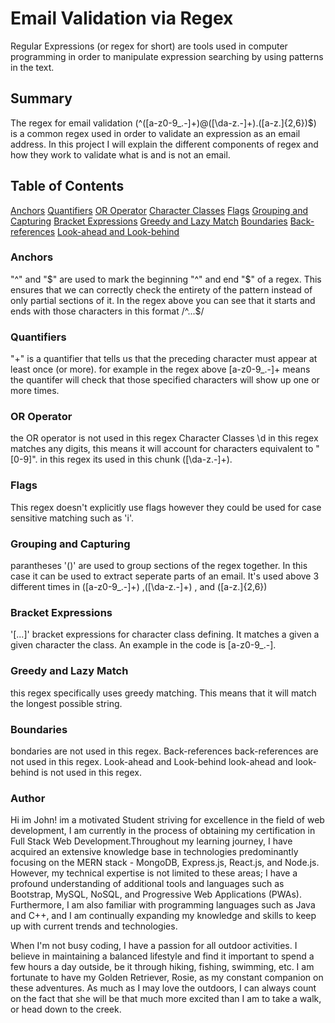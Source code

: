 # Email Validation via Regex
Regular Expressions (or regex for short) are tools used in computer programming in order to manipulate expression searching by using patterns in the text.

## Summary
The regex for email validation (^([a-z0-9_\.-]+)@([\da-z\.-]+)\.([a-z\.]{2,6})$) is a common regex used in order to validate an expression as an email address. In this project I will explain the different components of regex and how they work to validate what is and is not an email.

## Table of Contents
[Anchors](#anchors)
[Quantifiers](#quantifiers)
[OR Operator](#or-operator)
[Character Classes](#character-classes)
[Flags](#flags)
[Grouping and Capturing](#grouping-and-capturing)
[Bracket Expressions](#bracket-expressions)
[Greedy and Lazy Match](#greedy-and-lazy-match)
[Boundaries](#boundaries)
[Back-references](#back-references)
[Look-ahead and Look-behind](#look-ahead-and-look-behind)

### Anchors

"^" and "$" are used to mark the beginning "^" and end "$" of a regex. This ensures that we can correctly check the entirety of the pattern instead of only partial sections of it. In the regex above you can see that it starts and ends with those characters in this format /^...$/

### Quantifiers

"+" is a quantifier that tells us that the preceding character must appear at least once (or more). for example in the regex above [a-z0-9_\.-]+ means the quantifer will check that those specified characters will show up one or more times.

### OR Operator

the OR operator is not used in this regex
Character Classes
\d in this regex matches any digits, this means it will account for characters equivalent to "[0-9]". in this regex its used in this chunk ([\da-z\.-]+).

### Flags

This regex doesn't explicitly use flags however they could be used for case sensitive matching such as 'i'.

### Grouping and Capturing

parantheses '()' are used to group sections of the regex together. In this case it can be used to extract seperate parts of an email. It's used above 3 different times in ([a-z0-9_\.-]+) ,([\da-z\.-]+) , and ([a-z\.]{2,6}) 

### Bracket Expressions

'[...]' bracket expressions for character class defining. It matches a given a given character the class. An example in the code is [a-z0-9_\.-].

### Greedy and Lazy Match

this regex specifically uses greedy matching. This means that it will match the longest possible string.

### Boundaries
bondaries are not used in this regex.
Back-references
back-references are not used in this regex.
Look-ahead and Look-behind
look-ahead and look-behind is not used in this regex.

### Author

Hi im John! im a motivated Student striving for excellence in the field of web development, I am currently in the process of obtaining my certification in Full Stack Web Development.Throughout my learning journey, I have acquired an extensive knowledge base in technologies predominantly focusing on the MERN stack - MongoDB, Express.js, React.js, and Node.js. However, my technical expertise is not limited to these areas; I have a profound understanding of additional tools and languages such as Bootstrap, MySQL, NoSQL, and Progressive Web Applications (PWAs). Furthermore, I am also familiar with programming languages such as Java and C++, and I am continually expanding my knowledge and skills to keep up with current trends and technologies.

When I'm not busy coding, I have a passion for all outdoor activities. I believe in maintaining a balanced lifestyle and find it important to spend a few hours a day outside, be it through hiking, fishing, swimming, etc. I am fortunate to have my Golden Retriever, Rosie, as my constant companion on these adventures.
As much as I may love the outdoors, I can always count on the fact that she will be that much more excited than I am to take a walk, or head down to the creek.